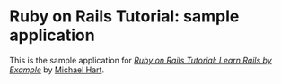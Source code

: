 # Ruby on Rails Tutorial: sample application

This is the sample application for [*Ruby on Rails Tutorial: Learn Rails by Example*](http://railstutorial.org/) by [Michael Hart](http://michaelhartl.com/).